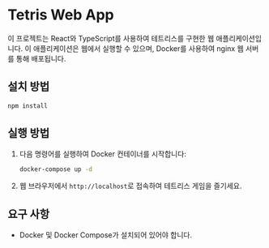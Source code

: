 # Tetris Web App

이 프로젝트는 React와 TypeScript를 사용하여 테트리스를 구현한 웹 애플리케이션입니다. 이 애플리케이션은 웹에서 실행할 수 있으며, Docker를 사용하여 nginx 웹 서버를 통해 배포됩니다.

## 설치 방법

```bash
npm install
```

## 실행 방법

1. 다음 명령어를 실행하여 Docker 컨테이너를 시작합니다:

   ```bash
   docker-compose up -d
   ```

2. 웹 브라우저에서 `http://localhost`로 접속하여 테트리스 게임을 즐기세요.

## 요구 사항

- Docker 및 Docker Compose가 설치되어 있어야 합니다.
